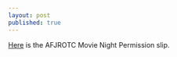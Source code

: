 ```yaml
---
layout: post
published: true
---
```

[Here](https://cdn.fbsbx.com/v/t59.2708-21/47592164_336884713809597_7509215396059152384_n.pdf/Scripps-Ranch-High-School-AFJROTC-Movie-Night-Pass-14-Dec-2018.pdf?_nc_cat=104&_nc_ht=cdn.fbsbx.com&oh=767dff832d79c6be3972374de4bcedb4&oe=5C0B9E3B&dl=1&fbclid=IwAR0c-7muSB5ITEZPcJ9sTi0Vwx5Rdpbtc-pqTnwfv21JsjiNAvF3AReCFyg) is the AFJROTC Movie Night Permission slip.
